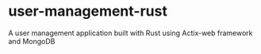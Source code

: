 # user-management-rust
A user management application built with Rust using Actix-web framework and MongoDB
